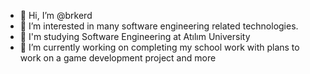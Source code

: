 - 👋 Hi, I’m @brkerd
- 👀 I’m interested in many software engineering related technologies.
- 📖 I'm studying Software Engineering at Atılım University
- 🌱 I’m currently working on completing my school work with plans to work on a game development project and more

<!---
brkerd/brkerd is a ✨ special ✨ repository because its `README.md` (this file) appears on your GitHub profile.
You can click the Preview link to take a look at your changes.
--->
